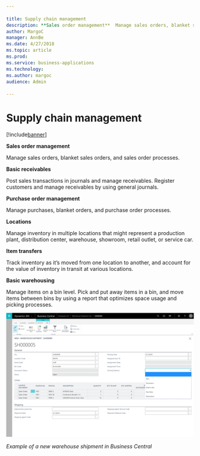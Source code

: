 ```yaml
---

title: Supply chain management
description: **Sales order management**  Manage sales orders, blanket sales orders, and sales order processes.
author: MargoC
manager: AnnBe
ms.date: 4/27/2018
ms.topic: article
ms.prod: 
ms.service: business-applications
ms.technology: 
ms.author: margoc
audience: Admin

---
```

#  Supply chain management




[!include[banner](../../../includes/banner.md)]

**Sales order management**

Manage sales orders, blanket sales orders, and sales order processes.

**Basic receivables**

Post sales transactions in journals and manage receivables. Register customers
and manage receivables by using general journals.

**Purchase order management**

Manage purchases, blanket orders, and purchase order processes.

**Locations**

Manage inventory in multiple locations that might represent a production plant,
distribution center, warehouse, showroom, retail outlet, or service car.

**Item transfers**

Track inventory as it’s moved from one location to another, and account for the
value of inventory in transit at various locations.

**Basic warehousing**

Manage items on a bin level. Pick and put away items in a bin, and move items
between bins by using a report that optimizes space usage and picking processes.

![A screenshot of a new warehouse shipment example in Business Central](media/supply-chain-management-1.png "A screenshot of a new warehouse shipment example in Business Central")
<!-- SMB_BusinessCentral_WarehouseShipment_A.png -->


*Example of a new warehouse shipment in Business Central*
